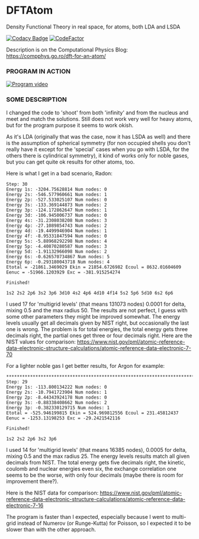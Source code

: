 # DFTAtom
Density Functional Theory in real space, for atoms, both LDA and LSDA

[![Codacy Badge](https://api.codacy.com/project/badge/Grade/66cd351488564b69b2d4fba2b3aa0435)](https://app.codacy.com/gh/aromanro/DFTAtom?utm_source=github.com&utm_medium=referral&utm_content=aromanro/DFTAtom&utm_campaign=Badge_Grade_Settings)
[![CodeFactor](https://www.codefactor.io/repository/github/aromanro/dftatom/badge/master)](https://www.codefactor.io/repository/github/aromanro/dftatom/overview/master)

Description is on the Computational Physics Blog: https://compphys.go.ro/dft-for-an-atom/

### PROGRAM IN ACTION

[![Program video](https://img.youtube.com/vi/0wgJyz-M9mI/0.jpg)](https://youtu.be/0wgJyz-M9mI)

### SOME DESCRIPTION

I changed the code to 'shoot' from both 'infinity' and from the nucleus and meet and match the solutions. Still does not work very well for heavy atoms, but for the program purpose it seems to work okish.

As it's LDA (originally that was the case, now it has LSDA as well) and there is the assumption of spherical symmetry (for non occupied shells you don't really have it except for the 'special' cases when you go with LSDA, for the others there is cylindrical symmetry), it kind of works only for noble gases, but you can get quite ok results for other atoms, too.

Here is what I get in a bad scenario, Radon:

```
Step: 30
Energy 1s: -3204.75628814 Num nodes: 0
Energy 2s: -546.577960661 Num nodes: 1
Energy 2p: -527.533025107 Num nodes: 0
Energy 3s: -133.369144873 Num nodes: 2
Energy 3p: -124.172862647 Num nodes: 1
Energy 3d: -106.945006737 Num nodes: 0
Energy 4s: -31.2308038208 Num nodes: 3
Energy 4p: -27.1089854743 Num nodes: 2
Energy 4d: -19.4499946904 Num nodes: 1
Energy 4f: -8.95331847594 Num nodes: 0
Energy 5s: -5.88968292298 Num nodes: 4
Energy 5p: -4.40870280587 Num nodes: 3
Energy 5d: -1.91132966098 Num nodes: 2
Energy 6s: -0.626570734867 Num nodes: 5
Energy 6p: -0.293180043718 Num nodes: 4
Etotal = -21861.3469029 Ekin = 21854.6726982 Ecoul = 8632.01604609 Eenuc = -51966.1203929 Exc = -381.915254274

Finished!

1s2 2s2 2p6 3s2 3p6 3d10 4s2 4p6 4d10 4f14 5s2 5p6 5d10 6s2 6p6 
```

I used 17 for 'multigrid levels' (that means 131073 nodes) 0.0001 for delta, mixing 0.5 and the max radius 50.
The results are not perfect, I guess with some other parameters they might be improved somewhat. The energy levels usually get all decimals given by NIST right, but occasionally the last one is wrong.
The problem is for total energies, the total energy gets three decimals right, the partial ones get three or four decimals right. 
Here are the NIST values for comparison: https://www.nist.gov/pml/atomic-reference-data-electronic-structure-calculations/atomic-reference-data-electronic-7-70

For a lighter noble gas I get better results, for Argon for example:

```
********************************************************************************
Step: 29
Energy 1s: -113.800134222 Num nodes: 0
Energy 2s: -10.7941723904 Num nodes: 1
Energy 2p: -8.44343924178 Num nodes: 0
Energy 3s: -0.88338408662 Num nodes: 2
Energy 3p: -0.382330129715 Num nodes: 1
Etotal = -525.946199815 Ekin = 524.969812556 Ecoul = 231.45812437 Eenuc = -1253.13198253 Exc = -29.2421542116

Finished!

1s2 2s2 2p6 3s2 3p6  
```

I used 14 for 'multigrid levels' (that means 16385 nodes), 0.0005 for delta, mixing 0.5 and the max radius 25.
The energy levels results match all given decimals from NIST. The total energy gets five decimals right, the kinetic, coulomb and nuclear energies even six, the exchange correlation one seems to be the worse, with only four decimals (maybe there is room for improvement there?).

Here is the NIST data for comparison: https://www.nist.gov/pml/atomic-reference-data-electronic-structure-calculations/atomic-reference-data-electronic-7-16

The program is faster than I expected, especially because I went to multi-grid instead of Numerov (or Runge-Kutta) for Poisson, so I expected it to be slower than with the other approach.


